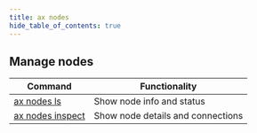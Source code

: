 ```yaml
---
title: ax nodes
hide_table_of_contents: true
---
```


## Manage nodes

| Command           | Functionality             |
| ----------------- | ------------------------- |
| [ax nodes ls](ls.md) | Show node info and status |
| [ax nodes inspect](inspect.md) | Show node details and connections |
